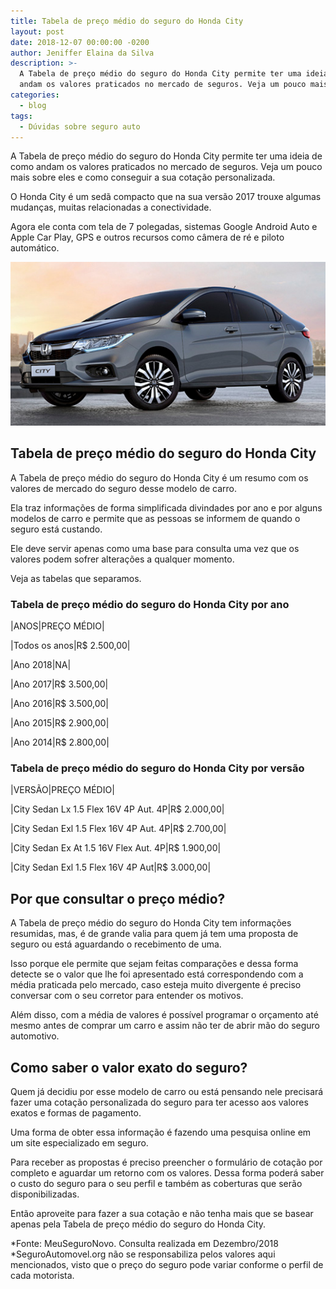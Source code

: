 ```yaml
---
title: Tabela de preço médio do seguro do Honda City
layout: post
date: 2018-12-07 00:00:00 -0200
author: Jeniffer Elaina da Silva
description: >-
  A Tabela de preço médio do seguro do Honda City permite ter uma ideia de como
  andam os valores praticados no mercado de seguros. Veja um pouco mais.
categories:
  - blog
tags:
  - Dúvidas sobre seguro auto
---
```


A Tabela de pre&ccedil;o m&eacute;dio do seguro do Honda City permite ter uma ideia de como andam os valores praticados no mercado de seguros. Veja um pouco mais sobre eles e como conseguir a sua cota&ccedil;&atilde;o personalizada.

O Honda City &eacute; um sed&atilde; compacto que na sua vers&atilde;o 2017 trouxe algumas mudan&ccedil;as, muitas relacionadas a conectividade.

Agora ele conta com tela de 7 polegadas, sistemas Google Android Auto e Apple Car Play, GPS e outros recursos como c&acirc;mera de r&eacute; e piloto autom&aacute;tico.

![Tabela de preço médio do seguro do Honda City](/uploads/tabela-de-preco-medio-do-seguro-do-honda-city.jpg "Tabela de preço médio do seguro do Honda City")

## Tabela de pre&ccedil;o m&eacute;dio do seguro do Honda City

A Tabela de pre&ccedil;o m&eacute;dio do seguro do Honda City &eacute; um resumo com os valores de mercado do seguro desse modelo de carro.

Ela traz informa&ccedil;&otilde;es de forma simplificada divindades por ano e por alguns modelos de carro e permite que as pessoas se informem de quando o seguro est&aacute; custando.

Ele deve servir apenas como uma base para consulta uma vez que os valores podem sofrer altera&ccedil;&otilde;es a qualquer momento.

Veja as tabelas que separamos.

### Tabela de pre&ccedil;o m&eacute;dio do seguro do Honda City por ano

|ANOS|PRE&Ccedil;O M&Eacute;DIO|

|Todos os anos|R$ 2.500,00|

|Ano 2018|NA|

|Ano 2017|R$ 3.500,00|

|Ano 2016|R$ 3.500,00|

|Ano 2015|R$ 2.900,00|

|Ano 2014|R$ 2.800,00|

### Tabela de pre&ccedil;o m&eacute;dio do seguro do Honda City por vers&atilde;o

|VERS&Atilde;O|PRE&Ccedil;O M&Eacute;DIO|

|City Sedan Lx 1.5 Flex 16V 4P Aut. 4P|R$ 2.000,00|

|City Sedan Exl 1.5 Flex 16V 4P Aut. 4P|R$ 2.700,00|

|City Sedan Ex At 1.5 16V Flex Aut. 4P|R$ 1.900,00|

|City Sedan Exl 1.5 Flex 16V 4P Aut|R$ 3.000,00|

## Por que consultar o pre&ccedil;o m&eacute;dio?

A Tabela de pre&ccedil;o m&eacute;dio do seguro do Honda City tem informa&ccedil;&otilde;es resumidas, mas, &eacute; de grande valia para quem j&aacute; tem uma proposta de seguro ou est&aacute; aguardando o recebimento de uma.

Isso porque ele permite que sejam feitas compara&ccedil;&otilde;es e dessa forma detecte se o valor que lhe foi apresentado est&aacute; correspondendo com a m&eacute;dia praticada pelo mercado, caso esteja muito divergente &eacute; preciso conversar com o seu corretor para entender os motivos.

Al&eacute;m disso, com a m&eacute;dia de valores &eacute; poss&iacute;vel programar o or&ccedil;amento at&eacute; mesmo antes de comprar um carro e assim n&atilde;o ter de abrir m&atilde;o do seguro automotivo.

## Como saber o valor exato do seguro?

Quem j&aacute; decidiu por esse modelo de carro ou est&aacute; pensando nele precisar&aacute; fazer uma cota&ccedil;&atilde;o personalizada do seguro para ter acesso aos valores exatos e formas de pagamento.

Uma forma de obter essa informa&ccedil;&atilde;o &eacute; fazendo uma pesquisa online em um site especializado em seguro.

Para receber as propostas &eacute; preciso preencher o formul&aacute;rio de cota&ccedil;&atilde;o por completo e aguardar um retorno com os valores. Dessa forma poder&aacute; saber o custo do seguro para o seu perfil e tamb&eacute;m as coberturas que ser&atilde;o disponibilizadas.

Ent&atilde;o aproveite para fazer a sua cota&ccedil;&atilde;o e n&atilde;o tenha mais que se basear apenas pela Tabela de pre&ccedil;o m&eacute;dio do seguro do Honda City.

\*Fonte: MeuSeguroNovo. Consulta realizada em Dezembro/2018<br>\*SeguroAutomovel.org n&atilde;o se responsabiliza pelos valores aqui mencionados, visto que o pre&ccedil;o do seguro pode variar conforme o perfil de cada motorista.